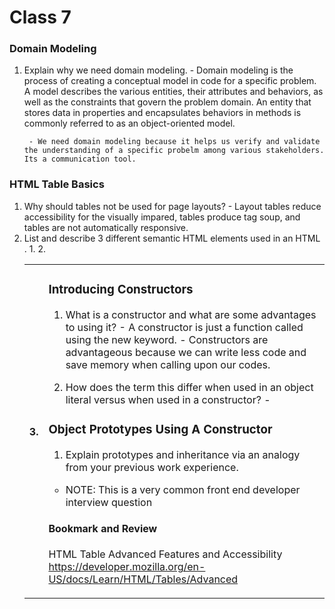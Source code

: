 # Class 7

### Domain Modeling
1. Explain why we need domain modeling.
        - Domain modeling is the process of creating a conceptual model in code for a specific problem. A model describes the various entities, their attributes and behaviors, as well as the constraints that govern the problem domain. An entity that stores data in properties and encapsulates behaviors in methods is commonly referred to as an object-oriented model.

        - We need domain modeling because it helps us verify and validate the understanding of a specific probelm among various stakeholders. Its a communication tool. 
### HTML Table Basics
1. Why should tables not be used for page layouts?
        - Layout tables reduce accessibility for the visually impared, tables produce tag soup, and tables are not automatically responsive.
2. List and describe 3 different semantic HTML elements used in an HTML <table>.
        1. <tr>
        2. <th>
        3. <td>

### Introducing Constructors
1. What is a constructor and what are some advantages to using it?
        - A constructor is just a function called using the new keyword.
        - Constructors are advantageous because we can write less code and save memory when calling upon our codes. 

2. How does the term this differ when used in an object literal versus when used in a constructor?
        - 
### Object Prototypes Using A Constructor
1. Explain prototypes and inheritance via an analogy from your previous work experience.
* NOTE: This is a very common front end developer interview question


#### Bookmark and Review
HTML Table Advanced Features and Accessibility 
https://developer.mozilla.org/en-US/docs/Learn/HTML/Tables/Advanced